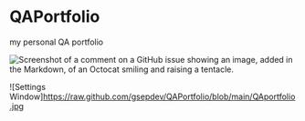# QAPortfolio
my personal QA portfolio

![Screenshot of a comment on a GitHub issue showing an image, added in the Markdown, of an Octocat smiling and raising a tentacle.](https://myoctocat.com/assets/images/base-octocat.svg)

![Settings Window]https://raw.github.com/gsepdev/QAPortfolio/blob/main/QAportfolio.jpg


